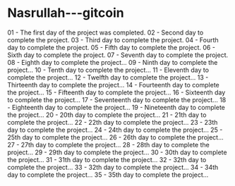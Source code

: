 # Nasrullah---gitcoin
01 - The first day of the project was completed.
02 - Second day to complete the project.
03 - Third day to complete the project.
04 - Fourth day to complete the project.
05 - Fifth day to complete the project.
06 - Sixth day to complete the project.
07 - Seventh day to complete the project.
08 - Eighth day to complete the project...
09 - Ninth day to complete the project...
10 - Tenth day to complete the project...
11 - Eleventh day to complete the project...
12 - Twelfth day to complete the project...
13 - Thirteenth day to complete the project...
14 - Fourteenth day to complete the project...
15 - Fifteenth day to complete the project...
16 - Sixteenth day to complete the project...
17 - Seventeenth day to complete the project...
18 - Eighteenth day to complete the project...
19 - Nineteenth day to complete the project...
20 - 20th day to complete the project...
21 - 21th day to complete the project...
22 - 22th day to complete the project...
23 - 23th day to complete the project...
24 - 24th day to complete the project...
25 - 25th day to complete the project...
26 - 26th day to complete the project...
27 - 27th day to complete the project...
28 - 28th day to complete the project...
29 - 29th day to complete the project...
30 - 30th day to complete the project...
31 - 31th day to complete the project...
32 - 32th day to complete the project...
33 - 32th day to complete the project...
34 - 34th day to complete the project...
35 - 35th day to complete the project...
